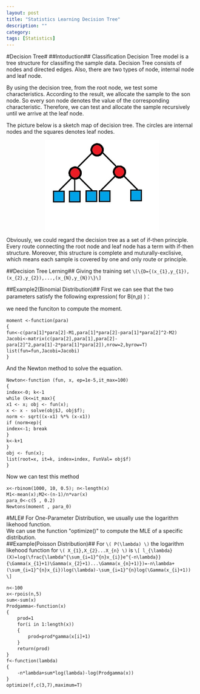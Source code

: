 ```yaml
---
layout: post
title: "Statistics Learning Decision Tree"
description: ""
category: 
tags: [Statistics]
---
```

#Decision Tree#
##Intoduction##
Classification Decision Tree model is a tree structure for classifing the sample data. Decision Tree consists of nodes and directed edges. Also, there are two types of node, internal node and leaf node.

By using the decision tree, from the root node, we test some characteristics. According to the result, we allocate the sample to the son node. So every son node denotes the value of the corresponding  characteristic. Therefore, we can test and allocate the sample recursively until we arrive at the leaf node.

The picture below is a sketch map of decision tree. The circles are internal nodes and the squares denotes leaf nodes.

<center>
<img src="/assets/decisiontree.jpg" width="300" height="240" align="center">
</center>

Obviously, we could regard the decision tree as a set of if-then principle. Every route connecting the root node and leaf node has a term with if-then structure. Moreover, this structure is complete and muturally-exclisive, which means each sample is covered by one and only route or principle.

##Decision Tree Lerning##
Giving the training set 
`\[\{D={(x_{1},y_{1}),(x_{2},y_{2}),...,(x_{N},y_{N})\}\]`      
   
##Example2(Binomial Distribution)##
First we can see that the two parameters satisfy the following expression( for B(n,p) )：       

we need the funciton to compute the moment.       

	moment <-function(para)      
	{        
	fun<-c(para[1]*para[2]-M1,para[1]*para[2]-para[1]*para[2]^2-M2)      
	Jacobi<-matrix(c(para[2],para[1],para[2]-para[2]^2,para[1]-2*para[1]*para[2]),nrow=2,byrow=T)      
	list(fun=fun,Jacobi=Jacobi)      
	}
	
And the Newton method to solve the equation.   
  
	Newton<-function (fun, x, ep=1e-5,it_max=100)        
	{        
	index<-0; k<-1        
	while (k<=it_max){        
	x1 <- x; obj <- fun(x);        
	x <- x - solve(obj$J, obj$f);        
	norm <- sqrt((x-x1) %*% (x-x1))        
	if (norm<ep){        
	index<-1; break        
	}        
	k<-k+1        
	}        
	obj <- fun(x);        
	list(root=x, it=k, index=index, FunVal= obj$f)        
	}
	
Now we can test this method       
    
	x<-rbinom(1000, 10, 0.5); n<-length(x)       
	M1<-mean(x);M2<-(n-1)/n*var(x)       
	para_0<-c(5 , 0.2)       
	Newtons(moment , para_0)       
	
#MLE#
For One-Parameter Distribution, we usually use the logarithm likehood function.       
We can use the function "optimize()" to compute the MLE of a specific distribution.       
##Example(Poisson Distribution)##
For `\( P(\lambda) \)` the logarithm likehood function for `\( X_{1},X_{2}...X_{n} \)` is
`\[ l_{\lambda}(X)=log(\frac{\lambda^{\sum_{i=1}^{n}x_{i}}e^{-n\lambda}}{\Gamma(x_{1}+1)\Gamma(x_{2}+1)...\Gamma(x_{n}+1)})=-n\lambda+(\sum_{i=1}^{n}x_{i})log(\lambda)-\sum_{i=1}^{n}log(\Gamma(x_{i}+1)) \]`

	n<-100       
	x<-rpois(n,5)       
	sum<-sum(x)       
	Prodgamma<-function(x)       
	{       
		prod=1       
		for(i in 1:length(x))       
		{       
			prod=prod*gamma(x[i]+1)       
		}       
		return(prod)       
	}       
	f<-function(lambda)       
	{       
		-n*lambda+sum*log(lambda)-log(Prodgamma(x))       
	}       
	optimize(f,c(3,7),maximum=T)       